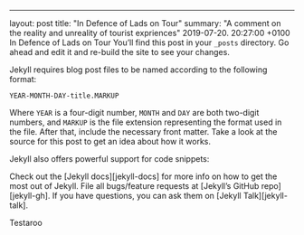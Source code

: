 ---
layout: post
title:  "In Defence of Lads on Tour"
summary: "A comment on the reality and unreality of tourist expriences"
2019-07-20. 20:27:00 +0100
In Defence of Lads on Tour
You’ll find this post in your `_posts` directory. Go ahead and edit it and re-build the site to see your changes.

Jekyll requires blog post files to be named according to the following format:

`YEAR-MONTH-DAY-title.MARKUP`

Where `YEAR` is a four-digit number, `MONTH` and `DAY` are both two-digit numbers, and `MARKUP` is the file extension representing the format used in the file. After that, include the necessary front matter. Take a look at the source for this post to get an idea about how it works.

Jekyll also offers powerful support for code snippets:

Check out the [Jekyll docs][jekyll-docs] for more info on how to get the most out of Jekyll. File all bugs/feature requests at [Jekyll’s GitHub repo][jekyll-gh]. If you have questions, you can ask them on [Jekyll Talk][jekyll-talk].


Testaroo
